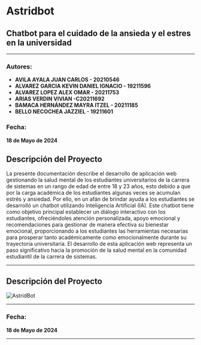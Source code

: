 # Astridbot

## Chatbot para el cuidado de la ansieda y el estres en la universidad

---

### Autores:
- **AVILA AYALA JUAN CARLOS - 20210546**
- **ALVAREZ GARCIA KEVIN DANIEL IGNACIO - 19211596**
- **ALVAREZ LOPEZ ALEX OMAR - 20211753**
- **ARIAS VERDIN VIVIAN -C20211692**
- **BAMACA HERNÁNDEZ MAYRA ITZEL - 20211185**
- **BELLO NECOCHEA JAZZIEL - 19211601**


### Fecha:
**18 de Mayo de 2024**

## Descripción del Proyecto
La presente documentación describe el desarrollo de aplicación web gestionando la salud mental de los estudiantes universitarios de la carrera de sistemas en un rango de edad de entre 18 y 23 años, esto debido a que por la carga académica de los estudiantes algunas veces se acumulan estrés y ansiedad. 
Por ello, en un afán de brindar ayuda a los estudiantes se desarrolló un chatbot utilizando Inteligencia Artificial (IA). Este chatbot tiene como objetivo principal establecer un diálogo interactivo con los estudiantes, ofreciéndoles atención personalizada, apoyo emocional  y recomendaciones para gestionar de manera efectiva su bienestar emocional, proporcionando a los estudiantes las herramientas necesarias para prosperar tanto académicamente como emocionalmente durante su trayectoria universitaria.
El desarrollo de esta aplicación web representa un paso significativo hacia la promoción de la salud mental en la comunidad estudiantil de la carrera de sistemas.


---

## Descripción del Proyecto
![AstridBot](https://github.com/03Juan2001/Project-Chatbot-IA/assets/99233600/8c219b57-e58c-4955-ab4a-217c18f86e64)

---

### Fecha:
**18 de Mayo de 2024**

---
